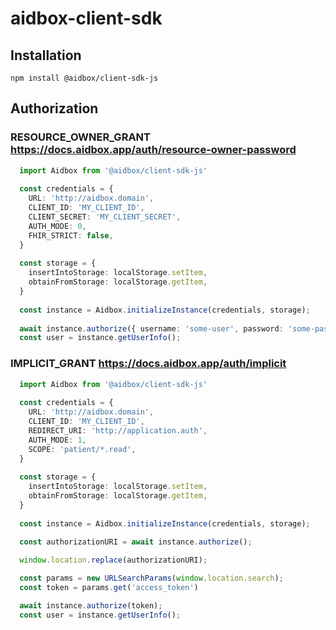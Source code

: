 # aidbox-client-sdk

## Installation

```
npm install @aidbox/client-sdk-js
```

## Authorization

### RESOURCE_OWNER_GRANT https://docs.aidbox.app/auth/resource-owner-password

```typescript
  import Aidbox from '@aidbox/client-sdk-js'
  
  const credentials = {
    URL: 'http://aidbox.domain',
    CLIENT_ID: 'MY_CLIENT_ID',
    CLIENT_SECRET: 'MY_CLIENT_SECRET',
    AUTH_MODE: 0,
    FHIR_STRICT: false,
  }
  
  const storage = {
    insertIntoStorage: localStorage.setItem,
    obtainFromStorage: localStorage.getItem,
  }
  
  const instance = Aidbox.initializeInstance(credentials, storage);
  
  await instance.authorize({ username: 'some-user', password: 'some-password' })
  const user = instance.getUserInfo();
```

### IMPLICIT_GRANT https://docs.aidbox.app/auth/implicit

```typescript
  import Aidbox from '@aidbox/client-sdk-js'
  
  const credentials = {
    URL: 'http://aidbox.domain',
    CLIENT_ID: 'MY_CLIENT_ID',
    REDIRECT_URI: 'http://application.auth',
    AUTH_MODE: 1,
    SCOPE: 'patient/*.read',
  }
  
  const storage = {
    insertIntoStorage: localStorage.setItem,
    obtainFromStorage: localStorage.getItem,
  }
  
  const instance = Aidbox.initializeInstance(credentials, storage);
  
  const authorizationURI = await instance.authorize();

  window.location.replace(authorizationURI);

  const params = new URLSearchParams(window.location.search);
  const token = params.get('access_token')

  await instance.authorize(token);
  const user = instance.getUserInfo();
```
